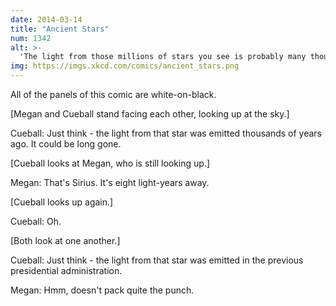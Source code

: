 ```yaml
---
date: 2014-03-14
title: "Ancient Stars"
num: 1342
alt: >-
  'The light from those millions of stars you see is probably many thousands of years old' is a rare example of laypeople substantially OVERestimating astronomical numbers.
img: https://imgs.xkcd.com/comics/ancient_stars.png
---
```

All of the panels of this comic are white-on-black.

[Megan and Cueball stand facing each other, looking up at the sky.]

Cueball: Just think - the light from that star was emitted thousands of years ago. It could be long gone.

[Cueball looks at Megan, who is still looking up.]

Megan: That's Sirius. It's eight light-years away.

[Cueball looks up again.]

Cueball: Oh.

[Both look at one another.]

Cueball: Just think - the light from that star was emitted in the previous presidential administration.

Megan: Hmm, doesn't pack quite the punch.